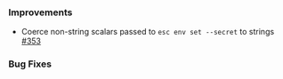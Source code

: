 ### Improvements

- Coerce non-string scalars passed to `esc env set --secret` to strings
  [#353](https://github.com/pulumi/esc/pull/353)

### Bug Fixes

